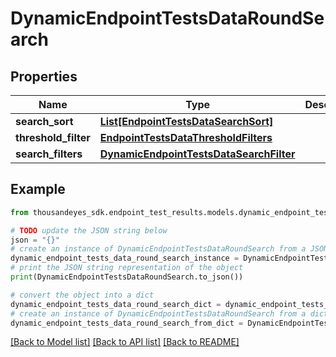 # DynamicEndpointTestsDataRoundSearch


## Properties

Name | Type | Description | Notes
------------ | ------------- | ------------- | -------------
**search_sort** | [**List[EndpointTestsDataSearchSort]**](EndpointTestsDataSearchSort.md) |  | [optional] 
**threshold_filter** | [**EndpointTestsDataThresholdFilters**](EndpointTestsDataThresholdFilters.md) |  | [optional] 
**search_filters** | [**DynamicEndpointTestsDataSearchFilter**](DynamicEndpointTestsDataSearchFilter.md) |  | [optional] 

## Example

```python
from thousandeyes_sdk.endpoint_test_results.models.dynamic_endpoint_tests_data_round_search import DynamicEndpointTestsDataRoundSearch

# TODO update the JSON string below
json = "{}"
# create an instance of DynamicEndpointTestsDataRoundSearch from a JSON string
dynamic_endpoint_tests_data_round_search_instance = DynamicEndpointTestsDataRoundSearch.from_json(json)
# print the JSON string representation of the object
print(DynamicEndpointTestsDataRoundSearch.to_json())

# convert the object into a dict
dynamic_endpoint_tests_data_round_search_dict = dynamic_endpoint_tests_data_round_search_instance.to_dict()
# create an instance of DynamicEndpointTestsDataRoundSearch from a dict
dynamic_endpoint_tests_data_round_search_from_dict = DynamicEndpointTestsDataRoundSearch.from_dict(dynamic_endpoint_tests_data_round_search_dict)
```
[[Back to Model list]](../README.md#documentation-for-models) [[Back to API list]](../README.md#documentation-for-api-endpoints) [[Back to README]](../README.md)


